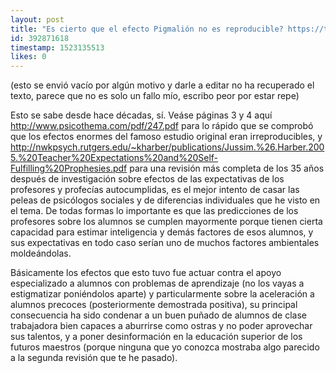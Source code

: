 ```yaml
---
layout: post
title: "Es cierto que el efecto Pigmalión no es reproducible? https://thenewstatistics.com/itns/2018/04/03/weve-been-here-before-the-replication-crisis-over-the-pygmalion-effect/"
id: 392871618
timestamp: 1523135513
likes: 0
---
```


 (esto se envió vacío por algún motivo y darle a editar no ha recuperado el texto, parece que no es solo un fallo mío, escribo peor por estar repe)

Esto se sabe desde hace décadas, sí. Veáse páginas 3 y 4 aquí http://www.psicothema.com/pdf/247.pdf para lo rápido que se comprobó que los efectos enormes del famoso estudio original eran irreproducibles, y http://nwkpsych.rutgers.edu/~kharber/publications/Jussim.%26.Harber.2005.%20Teacher%20Expectations%20and%20Self-Fulfilling%20Prophesies.pdf para una revisión más completa de los 35 años después de investigación sobre efectos de las expectativas de los profesores y profecías autocumplidas, es el mejor intento de casar las peleas de psicólogos sociales y de diferencias individuales que he visto en el tema. De todas formas lo importante es que las predicciones de los profesores sobre los alumnos se cumplen mayormente porque tienen cierta capacidad para estimar inteligencia y demás factores de esos alumnos, y sus expectativas en todo caso serían uno de muchos factores ambientales moldeándolas.

Básicamente los efectos que esto tuvo fue actuar contra el apoyo especializado a alumnos con problemas de aprendizaje (no los vayas a estigmatizar poniéndolos aparte) y particularmente sobre la aceleración a alumnos precoces (posteriormente demostrada positiva), su principal consecuencia ha sido condenar a un buen puñado de alumnos de clase trabajadora bien capaces a aburrirse como ostras y no poder aprovechar sus talentos, y a poner desinformación en la educación superior de los futuros maestros (porque ninguna que yo conozca mostraba algo parecido a la segunda revisión que te he pasado).